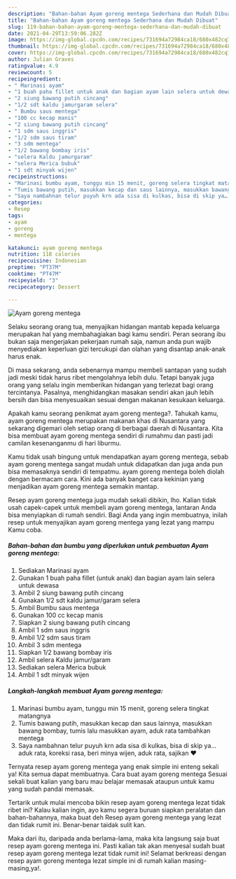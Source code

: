 ```yaml
---
description: "Bahan-bahan Ayam goreng mentega Sederhana dan Mudah Dibuat"
title: "Bahan-bahan Ayam goreng mentega Sederhana dan Mudah Dibuat"
slug: 119-bahan-bahan-ayam-goreng-mentega-sederhana-dan-mudah-dibuat
date: 2021-04-29T13:59:06.282Z
image: https://img-global.cpcdn.com/recipes/731694a72984ca18/680x482cq70/ayam-goreng-mentega-foto-resep-utama.jpg
thumbnail: https://img-global.cpcdn.com/recipes/731694a72984ca18/680x482cq70/ayam-goreng-mentega-foto-resep-utama.jpg
cover: https://img-global.cpcdn.com/recipes/731694a72984ca18/680x482cq70/ayam-goreng-mentega-foto-resep-utama.jpg
author: Julian Graves
ratingvalue: 4.9
reviewcount: 5
recipeingredient:
- " Marinasi ayam"
- "1 buah paha fillet untuk anak dan bagian ayam lain selera untuk dewasa"
- "2 siung bawang putih cincang"
- "1/2 sdt kaldu jamurgaram selera"
- " Bumbu saus mentega"
- "100 cc kecap manis"
- "2 siung bawang putih cincang"
- "1 sdm saus inggris"
- "1/2 sdm saus tiram"
- "3 sdm mentega"
- "1/2 bawang bombay iris"
- "selera Kaldu jamurgaram"
- "selera Merica bubuk"
- "1 sdt minyak wijen"
recipeinstructions:
- "Marinasi bumbu ayam, tunggu min 15 menit, goreng selera tingkat matangnya"
- "Tumis bawang putih, masukkan kecap dan saus lainnya, masukkan bawang bombay, tumis lalu masukkan ayam, aduk rata tambahkan mentega"
- "Saya nambahnan telur puyuh krn ada sisa di kulkas, bisa di skip ya… aduk rata, koreksi rasa, beri minya wijen, aduk rata, sajikan ❤️"
categories:
- Resep
tags:
- ayam
- goreng
- mentega

katakunci: ayam goreng mentega 
nutrition: 118 calories
recipecuisine: Indonesian
preptime: "PT37M"
cooktime: "PT47M"
recipeyield: "3"
recipecategory: Dessert

---
```



![Ayam goreng mentega](https://img-global.cpcdn.com/recipes/731694a72984ca18/680x482cq70/ayam-goreng-mentega-foto-resep-utama.jpg)

Selaku seorang orang tua, menyajikan hidangan mantab kepada keluarga merupakan hal yang membahagiakan bagi kamu sendiri. Peran seorang ibu bukan saja mengerjakan pekerjaan rumah saja, namun anda pun wajib menyediakan keperluan gizi tercukupi dan olahan yang disantap anak-anak harus enak.

Di masa  sekarang, anda sebenarnya mampu membeli santapan yang sudah jadi meski tidak harus ribet mengolahnya lebih dulu. Tetapi banyak juga orang yang selalu ingin memberikan hidangan yang terlezat bagi orang tercintanya. Pasalnya, menghidangkan masakan sendiri akan jauh lebih bersih dan bisa menyesuaikan sesuai dengan makanan kesukaan keluarga. 



Apakah kamu seorang penikmat ayam goreng mentega?. Tahukah kamu, ayam goreng mentega merupakan makanan khas di Nusantara yang sekarang digemari oleh setiap orang di berbagai daerah di Nusantara. Kita bisa membuat ayam goreng mentega sendiri di rumahmu dan pasti jadi camilan kesenanganmu di hari liburmu.

Kamu tidak usah bingung untuk mendapatkan ayam goreng mentega, sebab ayam goreng mentega sangat mudah untuk didapatkan dan juga anda pun bisa memasaknya sendiri di tempatmu. ayam goreng mentega boleh diolah dengan bermacam cara. Kini ada banyak banget cara kekinian yang menjadikan ayam goreng mentega semakin mantap.

Resep ayam goreng mentega juga mudah sekali dibikin, lho. Kalian tidak usah capek-capek untuk membeli ayam goreng mentega, lantaran Anda bisa menyiapkan di rumah sendiri. Bagi Anda yang ingin membuatnya, inilah resep untuk menyajikan ayam goreng mentega yang lezat yang mampu Kamu coba.

<!--inarticleads1-->

##### Bahan-bahan dan bumbu yang diperlukan untuk pembuatan Ayam goreng mentega:

1. Sediakan  Marinasi ayam
1. Gunakan 1 buah paha fillet (untuk anak) dan bagian ayam lain selera untuk dewasa
1. Ambil 2 siung bawang putih cincang
1. Gunakan 1/2 sdt kaldu jamur/garam selera
1. Ambil  Bumbu saus mentega
1. Gunakan 100 cc kecap manis
1. Siapkan 2 siung bawang putih cincang
1. Ambil 1 sdm saus inggris
1. Ambil 1/2 sdm saus tiram
1. Ambil 3 sdm mentega
1. Siapkan 1/2 bawang bombay iris
1. Ambil selera Kaldu jamur/garam
1. Sediakan selera Merica bubuk
1. Ambil 1 sdt minyak wijen




<!--inarticleads2-->

##### Langkah-langkah membuat Ayam goreng mentega:

1. Marinasi bumbu ayam, tunggu min 15 menit, goreng selera tingkat matangnya
1. Tumis bawang putih, masukkan kecap dan saus lainnya, masukkan bawang bombay, tumis lalu masukkan ayam, aduk rata tambahkan mentega
1. Saya nambahnan telur puyuh krn ada sisa di kulkas, bisa di skip ya… aduk rata, koreksi rasa, beri minya wijen, aduk rata, sajikan ❤️




Ternyata resep ayam goreng mentega yang enak simple ini enteng sekali ya! Kita semua dapat membuatnya. Cara buat ayam goreng mentega Sesuai sekali buat kalian yang baru mau belajar memasak ataupun untuk kamu yang sudah pandai memasak.

Tertarik untuk mulai mencoba bikin resep ayam goreng mentega lezat tidak ribet ini? Kalau kalian ingin, ayo kamu segera buruan siapkan peralatan dan bahan-bahannya, maka buat deh Resep ayam goreng mentega yang lezat dan tidak rumit ini. Benar-benar taidak sulit kan. 

Maka dari itu, daripada anda berlama-lama, maka kita langsung saja buat resep ayam goreng mentega ini. Pasti kalian tak akan menyesal sudah buat resep ayam goreng mentega lezat tidak rumit ini! Selamat berkreasi dengan resep ayam goreng mentega lezat simple ini di rumah kalian masing-masing,ya!.

